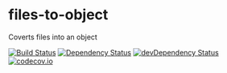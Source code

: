 # files-to-object
Coverts files into an object

[![Build Status](https://travis-ci.org/frostney/files-to-object.svg?branch=master)](https://travis-ci.org/frostney/files-to-object) [![Dependency Status](https://david-dm.org/frostney/files-to-object.svg)](https://david-dm.org/frostney/files-to-object) [![devDependency Status](https://david-dm.org/frostney/files-to-object/dev-status.svg)](https://david-dm.org/frostney/files-to-object#info=devDependencies) [![codecov.io](https://codecov.io/github/frostney/files-to-object/coverage.svg?branch=master)](https://codecov.io/github/frostney/files-to-object?branch=master)
